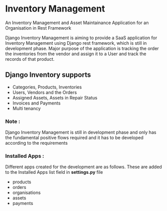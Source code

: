 # Inventory Management
An Inventory Management and Asset Maintainance Application for an Organisation in Rest Framework

Django Inventory Management is aiming to provide a SaaS application for Inventory Management 
using Django rest framework, which is still in development phase. Major purpose of the application
is tracking the order the inventories from the vendor and assign it to a User and track the records
of that product.

## Django Inventory supports 

- Categories, Products, Inventories 
- Users, Vendors and the Orders
- Assigned Assets, Assets in Repair Status
- Invoices and Payments
- Multi tenancy

### Note :
Django Inventory Management is still in development phase and only has the fundamental positive 
flows required and it has to be developed according to the requirements

### Installed Apps : 
Different apps created for the development are as follows. These are added to the Installed Apps
list field in **settings.py** file

- products 
- orders
- organisations
- assets
- payments
